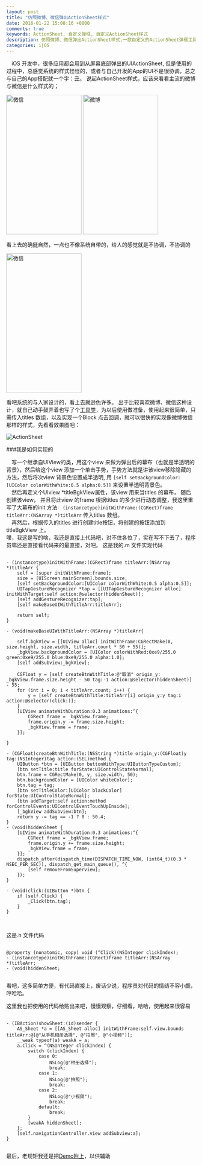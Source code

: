 ```yaml
---
layout: post
title: "仿照微博、微信弹出ActionSheet样式"
date: 2016-01-22 15:08:16 +0800
comments: true
keywords: ActionSheet, 自定义弹框, 自定义ActionSheet样式
description: 仿照微博、微信弹出ActionSheet样式,一款自定义的ActionSheet弹框工具类
categories: i|OS
---
```

&emsp;iOS 开发中，很多应用都会用到从屏幕底部弹出的UIActionSheet, 但是使用的过程中，总感觉系统的样式怪怪的，或者与自己开发的App的UI不是很协调，总之与自己的App搭配就一个字：丑。 说起ActionSheet样式，应该来看看主流的微博与微信是什么样式的；  

<img src="/images/assheet02.PNG" width="200" height="370" alt="微信">
<img src="/images/assheet01.PNG" width="200" height="370" alt="微博">  

看上去的确挺自然，一点也不像系统自带的，给人的感觉就是不协调，不协调的  
<!--more-->
<img src="/images/assheet03.PNG" width="200" height="370" alt="微信">  

看吧系统的与人家设计的，看上去就逊色许多。
出于比较喜欢微博、微信这种设计，就自己动手鼓弄着也写了个[工具类](https://github.com/Ashen-Zhao/ASSheet)，为以后使用做准备，使用起来很简单，只需传入titles 数组，以及实现一个Block 点击回调，就可以很快的实现像微博微信那样的样式，先看看效果图吧：  

![ActionSheet](/images/assheet04.gif)

###我是如何实现的  

&emsp;写一个继承自UIView的类，用这个view 来做为弹出后的幕布（也就是半透明的背景），然后给这个view 添加一个单击手势，手势方法就是讲该view移除隐藏的方法，然后将次view 背景色设置成半透明, 用 `[self setBackgroundColor:[UIColor colorWithWhite:0.5 alpha:0.5]]` 来设置半透明背景色。  
&emsp;然后再定义个UIview *titleBgkView属性，该view 用来当titles 的幕布， 随后创建该view， 并且将此view 的frame 根据titles 的多少进行动态调整，我这里重写了大幕布的init 方法`- (instancetype)initWithFrame:(CGRect)frame titleArr:(NSArray *)titleArr` 传入titles 数组。   
&emsp;再然后，根据传入的titles 进行创建title按钮，将创建的按钮添加到titleBgkView 上。  
噗，我这是写的啥，我还是直接上代码吧，对不住各位了，实在写不下去了，程序员嘛还是直接看代码来的最直接，对吧。
这是我的.m 文件实现代码  
<pre> <code> 
- (instancetype)initWithFrame:(CGRect)frame titleArr:(NSArray *)titleArr {
    self = [super initWithFrame:frame];
    size = [UIScreen mainScreen].bounds.size;
    [self setBackgroundColor:[UIColor colorWithWhite:0.5 alpha:0.5]];
    UITapGestureRecognizer *tap = [[UITapGestureRecognizer alloc] initWithTarget:self action:@selector(hiddenSheet)];
    [self addGestureRecognizer:tap];
    [self makeBaseUIWithTitleArr:titleArr];
    
    return self;
}

- (void)makeBaseUIWithTitleArr:(NSArray *)titleArr{
   
    self.bgkView = [[UIView alloc] initWithFrame:CGRectMake(0, size.height, size.width, titleArr.count * 50 + 55)];
    _bgkView.backgroundColor = [UIColor colorWithRed:0xe9/255.0 green:0xe9/255.0 blue:0xe9/255.0 alpha:1.0];
    [self addSubview:_bgkView];

    CGFloat y = [self createBtnWithTitle:@"取消" origin_y: _bgkView.frame.size.height - 50 tag:-1 action:@selector(hiddenSheet)] - 55;
    for (int i = 0; i < titleArr.count; i++) {
        y = [self createBtnWithTitle:titleArr[i] origin_y:y tag:i action:@selector(click:)];
    }
    [UIView animateWithDuration:0.3 animations:^{
        CGRect frame = _bgkView.frame;
        frame.origin.y -= frame.size.height;
        _bgkView.frame = frame;
    }];
   
}

- (CGFloat)createBtnWithTitle:(NSString *)title origin_y:(CGFloat)y tag:(NSInteger)tag action:(SEL)method {
    UIButton *btn = [UIButton buttonWithType:UIButtonTypeCustom];
    [btn setTitle:title forState:UIControlStateNormal];
    btn.frame = CGRectMake(0, y, size.width, 50);
    btn.backgroundColor = [UIColor whiteColor];
    btn.tag = tag;
    [btn setTitleColor:[UIColor blackColor] forState:UIControlStateNormal];
    [btn addTarget:self action:method forControlEvents:UIControlEventTouchUpInside];
    [_bgkView addSubview:btn];
    return y -= tag == -1 ? 0 : 50.4;
}
- (void)hiddenSheet {
    [UIView animateWithDuration:0.3 animations:^{
        CGRect frame = _bgkView.frame;
        frame.origin.y += frame.size.height;
        _bgkView.frame = frame;
    }];
    dispatch_after(dispatch_time(DISPATCH_TIME_NOW, (int64_t)(0.3 * NSEC_PER_SEC)), dispatch_get_main_queue(), ^{
        [self removeFromSuperview];
    });
}

- (void)click:(UIButton *)btn {
    if (self.Click) {
        _Click(btn.tag);
    }
}

</code> </pre>  

这是.h 文件代码  
<pre> <code> 
@property (nonatomic, copy) void (^Click)(NSInteger clickIndex);
- (instancetype)initWithFrame:(CGRect)frame titleArr:(NSArray *)titleArr;
- (void)hiddenSheet;

</code></pre>  

看吧，这多简单方便，有代码直接上，废话少说，程序员对代码的情结不容小觑，哼哈哈。   

这里我也把使用的代码给贴出来吧，慢慢观察，仔细看，哈哈，使用起来很容易  
<pre> <code>
- (IBAction)showSheet:(id)sender {
    AS_Sheet *a = [[AS_Sheet alloc] initWithFrame:self.view.bounds titleArr:@[@"从手机相册选择", @"拍照", @"小视频"]];
    __weak typeof(a) weakA = a;
    a.Click = ^(NSInteger clickIndex) {
        switch (clickIndex) {
            case 0:
                NSLog(@"相册选择");
                break;
            case 1:
                NSLog(@"拍照");
                break;
            case 2:
                NSLog(@"小视频");
                break;
            default:
                break;
        }
        [weakA hiddenSheet];
    };
    [self.navigationController.view addSubview:a];
}

</code></pre>  

最后，老规矩我还是把[Demo附上](https://github.com/Ashen-Zhao/ASSheet)，以供辅助